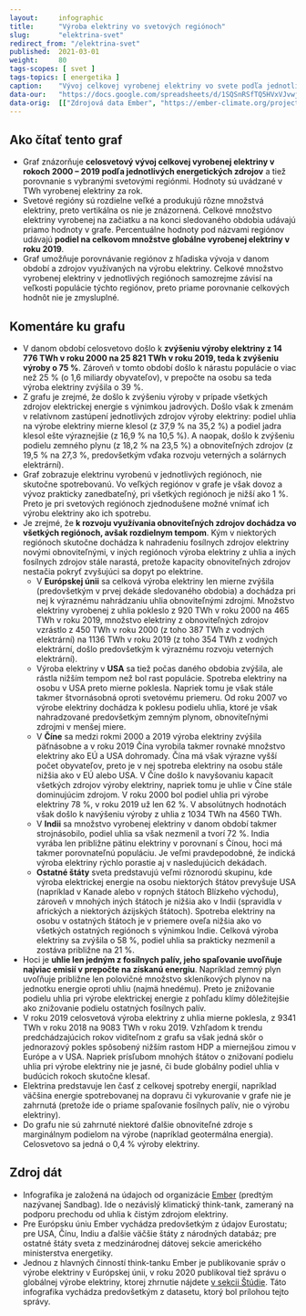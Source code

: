 ```yaml
---
layout:     infographic
title:      "Výroba elektriny vo svetových regiónoch"
slug:       "elektrina-svet"
redirect_from: "/elektrina-svet"
published:  2021-03-01
weight:     80
tags-scopes: [ svet ]
tags-topics: [ energetika ]
caption:    "Vývoj celkovej vyrobenej elektriny vo svete podľa jednotlivých zdrojov v rokoch 2000-2019, vrátane údajov pre hlavné svetové regióny. Hodnoty sú uvádzané v TWh za rok."
data-our:   "https://docs.google.com/spreadsheets/d/1SQSnRSfTQ5HVxVJvwj4igfl22hyblYVjDo_INceKy4I"
data-orig:  [["Zdrojová data Ember", "https://ember-climate.org/project/data-global-electricity-review/"]]
---
```


## Ako čítať tento graf

* Graf znázorňuje **celosvetový vývoj celkovej vyrobenej elektriny v rokoch 2000 – 2019 podľa jednotlivých energetických zdrojov** a tiež porovnanie s vybranými svetovými regiónmi. Hodnoty sú uvádzané v <glossary id="w">TWh</glossary> vyrobenej elektriny za rok.
* Svetové regióny sú rozdielne veľké a produkujú rôzne množstvá elektriny, preto vertikálna os nie je znázornená. Celkové množstvo elektriny vyrobenej na začiatku a na konci sledovaného obdobia udávajú priamo hodnoty v grafe. Percentuálne hodnoty pod názvami regiónov udávajú **podiel na celkovom množstve globálne vyrobenej elektriny v roku 2019**.
* Graf umožňuje porovnávanie regiónov z hľadiska vývoja v danom období a zdrojov využívaných na výrobu elektriny. Celkové množstvo vyrobenej elektriny v jednotlivých regiónoch samozrejme závisí na veľkosti populácie týchto regiónov, preto priame porovnanie celkových hodnôt nie je zmysluplné. <!-- Porovnanie regiónov z hľadiska množstva vyrobenej elektriny prepočítanej na osobu znázorňuje doplňujúca infografika [Výroba elektriny na osobu vo svetových regiónoch](/infografiky/elektrina-na-osobu-svet). -->

## Komentáre ku grafu

* V danom období celosvetovo došlo k **zvýšeniu výroby elektriny z 14 776 TWh v roku 2000 na 25 821 TWh v roku 2019, teda k zvýšeniu výroby o 75 %**. Zároveň v tomto období došlo k nárastu populácie o viac než 25 % (o 1,6 miliardy obyvateľov), v prepočte na osobu sa teda výroba elektriny zvýšila o 39 %.
* Z grafu je zrejmé, že došlo k zvýšeniu výroby v prípade všetkých zdrojov elektrickej energie s výnimkou jadrových. Došlo však k zmenám v relatívnom zastúpení jednotlivých zdrojov výroby elektriny: podiel uhlia na výrobe elektriny mierne klesol (z 37,9 % na 35,2 %) a podiel jadra klesol ešte výraznejšie (z 16,9 % na 10,5 %). A naopak, došlo k zvýšeniu podielu zemného plynu (z 18,2 % na 23,5 %) a obnoviteľných zdrojov (z 19,5 % na 27,3 %, predovšetkým vďaka rozvoju veterných a solárnych elektrární).
* Graf zobrazuje elektrinu vyrobenú v jednotlivých regiónoch, nie skutočne spotrebovanú. Vo veľkých regiónov v grafe je však dovoz a vývoz prakticky zanedbateľný, pri všetkých regiónoch je nižší ako 1 %. Preto je pri svetových regiónoch zjednodušene možné vnímať ich výrobu elektriny ako ich spotrebu.
* Je zrejmé, že **k rozvoju využívania obnoviteľných zdrojov dochádza vo všetkých regiónoch, avšak rozdielnym tempom**. Kým v niektorých regiónoch skutočne dochádza k nahradeniu fosílnych zdrojov elektriny novými obnoviteľnými, v iných regiónoch výroba elektriny z uhlia a iných fosílnych zdrojov stále narastá, pretože kapacity obnoviteľných zdrojov nestačia pokryť zvyšujúci sa dopyt po elektrine.
  * V **Európskej únii** sa celková výroba elektriny len mierne zvýšila (predovšetkým v prvej dekáde sledovaného obdobia) a dochádza pri nej k výraznému nahrádzaniu uhlia obnoviteľnými zdrojmi. Množstvo elektriny vyrobenej z uhlia pokleslo z 920 TWh v roku 2000 na 465 TWh v roku 2019, množstvo elektriny z obnoviteľných zdrojov vzrástlo z 450 TWh v roku 2000 (z toho 387 TWh z vodných elektrární) na 1136 TWh v roku 2019 (z toho 354 TWh z vodných elektrární, došlo predovšetkým k výraznému rozvoju veterných elektrární).
  * Výroba elektriny v **USA** sa tiež počas daného obdobia zvýšila, ale rástla nižším tempom než bol rast populácie. Spotreba elektriny na osobu v USA preto mierne poklesla. Napriek tomu je však stále takmer štvornásobná oproti svetovému priemeru. Od roku 2007 vo výrobe elektriny dochádza k poklesu podielu uhlia, ktoré je však nahradzované predovšetkým zemným plynom, obnoviteľnými zdrojmi v menšej miere.
  * V **Číne** sa medzi rokmi 2000 a 2019 výroba elektriny zvýšila päťnásobne a v roku 2019 Čína vyrobila takmer rovnaké množstvo elektriny ako EÚ a USA dohromady. Čína má však výrazne vyšší počet obyvateľov, preto je v nej spotreba elektriny na osobu stále nižšia ako v EÚ alebo USA. V Číne došlo k navyšovaniu kapacít všetkých zdrojov výroby elektriny, napriek tomu je uhlie v Číne stále dominujúcim zdrojom. V roku 2000 bol podiel uhlia pri výrobe elektriny 78 %, v roku 2019 už len 62 %. V absolútnych hodnotách však došlo k navýšeniu výroby z uhlia z 1034 TWh na 4560 TWh.
  * V **Indii** sa množstvo vyrobenej elektriny v danom období takmer strojnásobilo, podiel uhlia sa však nezmenil a tvorí 72 %. India vyrába len približne pätinu elektriny v porovnaní s Čínou, hoci má takmer porovnateľnú populáciu. Je veľmi pravdepodobné, že indická výroba elektriny rýchlo porastie aj v nasledujúcich dekádach.
  * **Ostatné štáty** sveta predstavujú veľmi rôznorodú skupinu, kde výroba elektrickej energie na osobu niektorých štátov prevyšuje USA (napríklad v Kanade alebo v ropných štátoch Blízkeho východu), zároveň v mnohých iných štátoch je nižšia ako v Indii (spravidla v afrických a niektorých ázijských štátoch). Spotreba elektriny na osobu v ostatných štátoch je v priemere oveľa nižšia ako vo všetkých ostatných regiónoch s výnimkou Indie. Celková výroba elektriny sa zvýšila o 58 %, podiel uhlia sa prakticky nezmenil a zostáva približne na 21 %.
* Hoci je **uhlie len jedným z fosílnych palív, jeho spaľovanie uvoľňuje najviac emisií v prepočte na získanú energiu**. Napríklad zemný plyn uvoľňuje približne len polovičné množstvo skleníkových plynov na jednotku energie oproti uhliu (najmä hnedému). Preto je znižovanie podielu uhlia pri výrobe elektrickej energie z pohľadu klímy dôležitejšie ako znižovanie podielu ostatných fosílnych palív.
* V roku 2019 celosvetová výroba elektriny z uhlia mierne poklesla, z 9341 TWh v roku 2018 na 9083 TWh v roku 2019. Vzhľadom k trendu predchádzajúcich rokov viditeľnom z grafu sa však jedná skôr o jednorazový pokles spôsobený nižším rastom HDP a miernejšou zimou v Európe a v USA. Napriek prísľubom mnohých štátov o znižovaní podielu uhlia pri výrobe elektriny nie je jasné, či bude globálny podiel uhlia v budúcich rokoch skutočne klesať.
* Elektrina predstavuje len časť z celkovej spotreby energií, napríklad väčšina energie spotrebovanej na dopravu či vykurovanie v grafe nie je zahrnutá (pretože ide o priame spaľovanie fosílnych palív, nie o výrobu elektriny).
* Do grafu nie sú zahrnuté niektoré ďalšie obnoviteľné zdroje s marginálnym podielom na výrobe (napríklad geotermálna energia). Celosvetovo sa jedná o 0,4 % výroby elektriny.

## Zdroj dát

* Infografika je založená na údajoch od organizácie [Ember](https://ember-climate.org/) (predtým nazývanej Sandbag). Ide o nezávislý klimatický think-tank, zameraný na podporu prechodu od uhlia k čistým zdrojom elektriny.
* Pre Európsku úniu Ember vychádza predovšetkým z údajov Eurostatu; pre USA, Čínu, Indiu a ďalšie väčšie štáty z národných databáz; pre ostatné štáty sveta z medzinárodnej dátovej sekcie amerického ministerstva energetiky.
* Jednou z hlavných činností think-tanku Ember je publikovanie správ o výrobe elektriny v Európskej únii, v roku 2020 publikoval tiež správu o globálnej výrobe elektriny, ktorej zhrnutie nájdete [v sekcii Štúdie](/studie/2020-globalna-aprava-o-elektrine). Táto infografika vychádza predovšetkým z datasetu, ktorý bol prílohou tejto správy.
